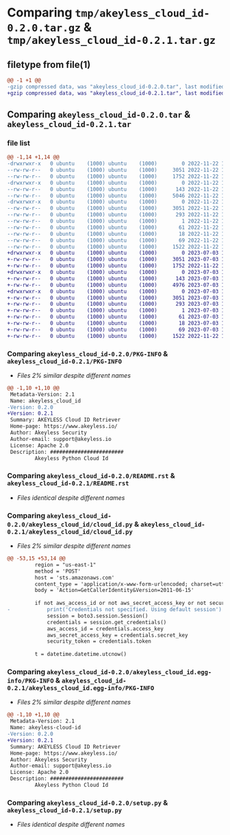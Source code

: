 # Comparing `tmp/akeyless_cloud_id-0.2.0.tar.gz` & `tmp/akeyless_cloud_id-0.2.1.tar.gz`

## filetype from file(1)

```diff
@@ -1 +1 @@
-gzip compressed data, was "akeyless_cloud_id-0.2.0.tar", last modified: Tue Nov 22 19:45:43 2022, max compression
+gzip compressed data, was "akeyless_cloud_id-0.2.1.tar", last modified: Mon Jul  3 15:33:57 2023, max compression
```

## Comparing `akeyless_cloud_id-0.2.0.tar` & `akeyless_cloud_id-0.2.1.tar`

### file list

```diff
@@ -1,14 +1,14 @@
-drwxrwxr-x   0 ubuntu    (1000) ubuntu    (1000)        0 2022-11-22 19:45:43.257783 akeyless_cloud_id-0.2.0/
--rw-rw-r--   0 ubuntu    (1000) ubuntu    (1000)     3051 2022-11-22 19:45:43.257783 akeyless_cloud_id-0.2.0/PKG-INFO
--rw-rw-r--   0 ubuntu    (1000) ubuntu    (1000)     1752 2022-11-22 19:44:58.000000 akeyless_cloud_id-0.2.0/README.rst
-drwxrwxr-x   0 ubuntu    (1000) ubuntu    (1000)        0 2022-11-22 19:45:43.257783 akeyless_cloud_id-0.2.0/akeyless_cloud_id/
--rw-rw-r--   0 ubuntu    (1000) ubuntu    (1000)      143 2022-11-22 19:20:01.000000 akeyless_cloud_id-0.2.0/akeyless_cloud_id/__init__.py
--rw-rw-r--   0 ubuntu    (1000) ubuntu    (1000)     5046 2022-11-22 19:43:18.000000 akeyless_cloud_id-0.2.0/akeyless_cloud_id/cloud_id.py
-drwxrwxr-x   0 ubuntu    (1000) ubuntu    (1000)        0 2022-11-22 19:45:43.257783 akeyless_cloud_id-0.2.0/akeyless_cloud_id.egg-info/
--rw-rw-r--   0 ubuntu    (1000) ubuntu    (1000)     3051 2022-11-22 19:45:43.000000 akeyless_cloud_id-0.2.0/akeyless_cloud_id.egg-info/PKG-INFO
--rw-rw-r--   0 ubuntu    (1000) ubuntu    (1000)      293 2022-11-22 19:45:43.000000 akeyless_cloud_id-0.2.0/akeyless_cloud_id.egg-info/SOURCES.txt
--rw-rw-r--   0 ubuntu    (1000) ubuntu    (1000)        1 2022-11-22 19:45:43.000000 akeyless_cloud_id-0.2.0/akeyless_cloud_id.egg-info/dependency_links.txt
--rw-rw-r--   0 ubuntu    (1000) ubuntu    (1000)       61 2022-11-22 19:45:43.000000 akeyless_cloud_id-0.2.0/akeyless_cloud_id.egg-info/requires.txt
--rw-rw-r--   0 ubuntu    (1000) ubuntu    (1000)       18 2022-11-22 19:45:43.000000 akeyless_cloud_id-0.2.0/akeyless_cloud_id.egg-info/top_level.txt
--rw-rw-r--   0 ubuntu    (1000) ubuntu    (1000)       69 2022-11-22 19:45:43.257783 akeyless_cloud_id-0.2.0/setup.cfg
--rw-rw-r--   0 ubuntu    (1000) ubuntu    (1000)     1522 2022-11-22 19:30:36.000000 akeyless_cloud_id-0.2.0/setup.py
+drwxrwxr-x   0 ubuntu    (1000) ubuntu    (1000)        0 2023-07-03 15:33:57.491530 akeyless_cloud_id-0.2.1/
+-rw-rw-r--   0 ubuntu    (1000) ubuntu    (1000)     3051 2023-07-03 15:33:57.491530 akeyless_cloud_id-0.2.1/PKG-INFO
+-rw-rw-r--   0 ubuntu    (1000) ubuntu    (1000)     1752 2022-11-22 19:44:58.000000 akeyless_cloud_id-0.2.1/README.rst
+drwxrwxr-x   0 ubuntu    (1000) ubuntu    (1000)        0 2023-07-03 15:33:57.487530 akeyless_cloud_id-0.2.1/akeyless_cloud_id/
+-rw-rw-r--   0 ubuntu    (1000) ubuntu    (1000)      143 2023-07-03 15:29:41.000000 akeyless_cloud_id-0.2.1/akeyless_cloud_id/__init__.py
+-rw-rw-r--   0 ubuntu    (1000) ubuntu    (1000)     4976 2023-07-03 15:25:10.000000 akeyless_cloud_id-0.2.1/akeyless_cloud_id/cloud_id.py
+drwxrwxr-x   0 ubuntu    (1000) ubuntu    (1000)        0 2023-07-03 15:33:57.491530 akeyless_cloud_id-0.2.1/akeyless_cloud_id.egg-info/
+-rw-rw-r--   0 ubuntu    (1000) ubuntu    (1000)     3051 2023-07-03 15:33:57.000000 akeyless_cloud_id-0.2.1/akeyless_cloud_id.egg-info/PKG-INFO
+-rw-rw-r--   0 ubuntu    (1000) ubuntu    (1000)      293 2023-07-03 15:33:57.000000 akeyless_cloud_id-0.2.1/akeyless_cloud_id.egg-info/SOURCES.txt
+-rw-rw-r--   0 ubuntu    (1000) ubuntu    (1000)        1 2023-07-03 15:33:57.000000 akeyless_cloud_id-0.2.1/akeyless_cloud_id.egg-info/dependency_links.txt
+-rw-rw-r--   0 ubuntu    (1000) ubuntu    (1000)       61 2023-07-03 15:33:57.000000 akeyless_cloud_id-0.2.1/akeyless_cloud_id.egg-info/requires.txt
+-rw-rw-r--   0 ubuntu    (1000) ubuntu    (1000)       18 2023-07-03 15:33:57.000000 akeyless_cloud_id-0.2.1/akeyless_cloud_id.egg-info/top_level.txt
+-rw-rw-r--   0 ubuntu    (1000) ubuntu    (1000)       69 2023-07-03 15:33:57.491530 akeyless_cloud_id-0.2.1/setup.cfg
+-rw-rw-r--   0 ubuntu    (1000) ubuntu    (1000)     1522 2022-11-22 19:30:36.000000 akeyless_cloud_id-0.2.1/setup.py
```

### Comparing `akeyless_cloud_id-0.2.0/PKG-INFO` & `akeyless_cloud_id-0.2.1/PKG-INFO`

 * *Files 2% similar despite different names*

```diff
@@ -1,10 +1,10 @@
 Metadata-Version: 2.1
 Name: akeyless_cloud_id
-Version: 0.2.0
+Version: 0.2.1
 Summary: AKEYLESS Cloud ID Retriever
 Home-page: https://www.akeyless.io/
 Author: Akeyless Security
 Author-email: support@akeyless.io
 License: Apache 2.0
 Description: ########################
         Akeyless Python Cloud Id
```

### Comparing `akeyless_cloud_id-0.2.0/README.rst` & `akeyless_cloud_id-0.2.1/README.rst`

 * *Files identical despite different names*

### Comparing `akeyless_cloud_id-0.2.0/akeyless_cloud_id/cloud_id.py` & `akeyless_cloud_id-0.2.1/akeyless_cloud_id/cloud_id.py`

 * *Files 2% similar despite different names*

```diff
@@ -53,15 +53,14 @@
         region = "us-east-1"
         method = 'POST'
         host = 'sts.amazonaws.com'
         content_type = 'application/x-www-form-urlencoded; charset=utf-8'
         body = 'Action=GetCallerIdentity&Version=2011-06-15'
 
         if not aws_access_id or not aws_secret_access_key or not security_token:
-            print('Credentials not specified. Using default session')
             session = boto3.session.Session()
             credentials = session.get_credentials()
             aws_access_id = credentials.access_key
             aws_secret_access_key = credentials.secret_key
             security_token = credentials.token
 
         t = datetime.datetime.utcnow()
```

### Comparing `akeyless_cloud_id-0.2.0/akeyless_cloud_id.egg-info/PKG-INFO` & `akeyless_cloud_id-0.2.1/akeyless_cloud_id.egg-info/PKG-INFO`

 * *Files 2% similar despite different names*

```diff
@@ -1,10 +1,10 @@
 Metadata-Version: 2.1
 Name: akeyless-cloud-id
-Version: 0.2.0
+Version: 0.2.1
 Summary: AKEYLESS Cloud ID Retriever
 Home-page: https://www.akeyless.io/
 Author: Akeyless Security
 Author-email: support@akeyless.io
 License: Apache 2.0
 Description: ########################
         Akeyless Python Cloud Id
```

### Comparing `akeyless_cloud_id-0.2.0/setup.py` & `akeyless_cloud_id-0.2.1/setup.py`

 * *Files identical despite different names*

